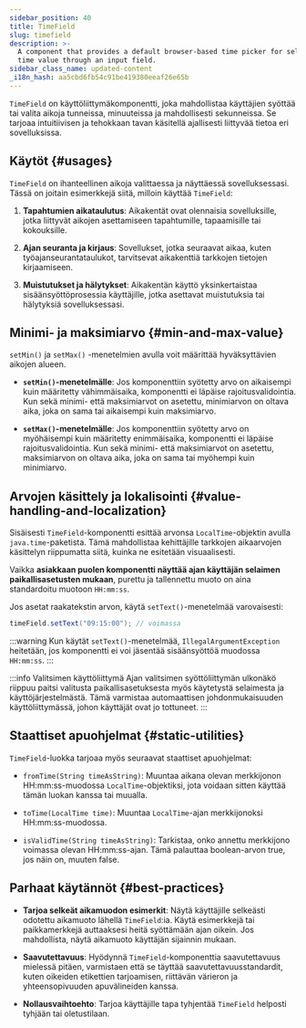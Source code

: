```yaml
---
sidebar_position: 40
title: TimeField
slug: timefield
description: >-
  A component that provides a default browser-based time picker for selecting a
  time value through an input field.
sidebar_class_name: updated-content
_i18n_hash: aa5cbd6fb54c91be419380eeaf26e65b
---
```

<DocChip chip='shadow' />
<DocChip chip='name' label="dwc-field" />
<DocChip chip='since' label='23.02' />
<JavadocLink type="foundation" location="com/webforj/component/field/TimeField" top='true'/>

<ParentLink parent="Field" />

`TimeField` on käyttöliittymäkomponentti, joka mahdollistaa käyttäjien syöttää tai valita aikoja tunneissa, minuuteissa ja mahdollisesti sekunneissa. Se tarjoaa intuitiivisen ja tehokkaan tavan käsitellä ajallisesti liittyvää tietoa eri sovelluksissa.

<ComponentDemo 
path='/webforj/timefield?' 
javaE='https://raw.githubusercontent.com/webforj/webforj-documentation/refs/heads/main/src/main/java/com/webforj/samples/views/fields/timefield/TimeFieldView.java'
/>

## Käytöt {#usages}

`TimeField` on ihanteellinen aikoja valittaessa ja näyttäessä sovelluksessasi. Tässä on joitain esimerkkejä siitä, milloin käyttää `TimeField`:

1. **Tapahtumien aikataulutus**: Aikakentät ovat olennaisia sovelluksille, jotka liittyvät aikojen asettamiseen tapahtumille, tapaamisille tai kokouksille.

2. **Ajan seuranta ja kirjaus**: Sovellukset, jotka seuraavat aikaa, kuten työajanseurantataulukot, tarvitsevat aikakenttiä tarkkojen tietojen kirjaamiseen.

3. **Muistutukset ja hälytykset**: Aikakentän käyttö yksinkertaistaa sisäänsyöttöprosessia käyttäjille, jotka asettavat muistutuksia tai hälytyksiä sovelluksessasi.

## Minimi- ja maksimiarvo {#min-and-max-value}

`setMin()` ja `setMax()` -menetelmien avulla voit määrittää hyväksyttävien aikojen alueen.

- **`setMin()`-menetelmälle**: Jos komponenttiin syötetty arvo on aikaisempi kuin määritetty vähimmäisaika, komponentti ei läpäise rajoitusvalidointia. Kun sekä minimi- että maksimiarvot on asetettu, minimiarvon on oltava aika, joka on sama tai aikaisempi kuin maksimiarvo.

- **`setMax()`-menetelmälle**: Jos komponenttiin syötetty arvo on myöhäisempi kuin määritetty enimmäisaika, komponentti ei läpäise rajoitusvalidointia. Kun sekä minimi- että maksimiarvot on asetettu, maksimiarvon on oltava aika, joka on sama tai myöhempi kuin minimiarvo.

## Arvojen käsittely ja lokalisointi {#value-handling-and-localization}

Sisäisesti `TimeField`-komponentti esittää arvonsa `LocalTime`-objektin avulla `java.time`-paketista. Tämä mahdollistaa kehittäjille tarkkojen aikaarvojen käsittelyn riippumatta siitä, kuinka ne esitetään visuaalisesti.

Vaikka **asiakkaan puolen komponentti näyttää ajan käyttäjän selaimen paikallisasetusten mukaan**, purettu ja tallennettu muoto on aina standardoitu muotoon `HH:mm:ss`.

Jos asetat raakatekstin arvon, käytä `setText()`-menetelmää varovaisesti:

```java
timeField.setText("09:15:00"); // voimassa
```

:::warning
 Kun käytät `setText()`-menetelmää, `IllegalArgumentException` heitetään, jos komponentti ei voi jäsentää sisäänsyöttöä muodossa `HH:mm:ss`.
:::

:::info Valitsimen käyttöliittymä 
Ajan valitsimen syöttöliittymän ulkonäkö riippuu paitsi valitusta paikallisasetuksesta myös käytetystä selaimesta ja käyttöjärjestelmästä. Tämä varmistaa automaattisen johdonmukaisuuden käyttöliittymässä, johon käyttäjät ovat jo tottuneet.
:::

## Staattiset apuohjelmat {#static-utilities}

`TimeField`-luokka tarjoaa myös seuraavat staattiset apuohjelmat:

- `fromTime(String timeAsString)`: Muuntaa aikana olevan merkkijonon HH:mm:ss-muodossa `LocalTime`-objektiksi, jota voidaan sitten käyttää tämän luokan kanssa tai muualla.

- `toTime(LocalTime time)`: Muuntaa `LocalTime`-ajan merkkijonoksi HH:mm:ss-muodossa.

- `isValidTime(String timeAsString)`: Tarkistaa, onko annettu merkkijono voimassa olevan HH:mm:ss-ajan. Tämä palauttaa boolean-arvon true, jos näin on, muuten false.

## Parhaat käytännöt {#best-practices}

- **Tarjoa selkeät aikamuodon esimerkit**: Näytä käyttäjille selkeästi odotettu aikamuoto lähellä `TimeField`:ia. Käytä esimerkkejä tai paikkamerkkejä auttaaksesi heitä syöttämään ajan oikein. Jos mahdollista, näytä aikamuoto käyttäjän sijainnin mukaan.

- **Saavutettavuus**: Hyödynnä `TimeField`-komponenttia saavutettavuus mielessä pitäen, varmistaen että se täyttää saavutettavuusstandardit, kuten oikeiden etikettien tarjoamisen, riittävän värieron ja yhteensopivuuden apuvälineiden kanssa.

- **Nollausvaihtoehto**: Tarjoa käyttäjille tapa tyhjentää `TimeField` helposti tyhjään tai oletustilaan.
